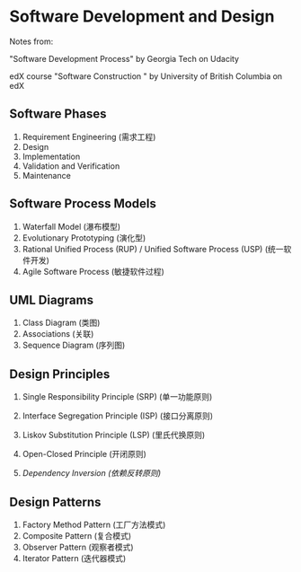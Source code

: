 # Software Development and Design

Notes from:

"Software Development Process" by Georgia Tech on Udacity

edX course "Software Construction " by University of British Columbia on edX

## Software Phases

1. Requirement Engineering (需求工程)
2. Design
3. Implementation
4. Validation and Verification
5. Maintenance

## Software Process Models

1. Waterfall Model (瀑布模型)
2. Evolutionary Prototyping (演化型)
3. Rational Unified Process (RUP) / Unified Software Process (USP) (统一软件开发)
4. Agile Software Process (敏捷软件过程)

## UML Diagrams

1. Class Diagram (类图)
2. Associations (关联)
3. Sequence Diagram (序列图)

## Design Principles

1. Single Responsibility Principle (SRP) (单一功能原则)

2. Interface Segregation Principle (ISP) (接口分离原则)

3. Liskov Substitution Principle (LSP) (里氏代换原则)

4. Open-Closed Principle (开闭原则)

5. *Dependency Inversion (依赖反转原则)*


## Design Patterns

1. Factory Method Pattern (工厂方法模式)
2. Composite Pattern (复合模式)
3. Observer Pattern (观察者模式)
4. Iterator Pattern (迭代器模式)

